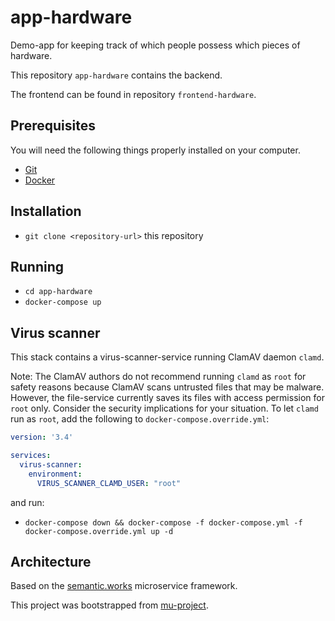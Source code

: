 # app-hardware

Demo-app for keeping track of which people possess which pieces of
hardware.

This repository `app-hardware` contains the backend.

The frontend can be found in repository `frontend-hardware`.

## Prerequisites

You will need the following things properly installed on your computer.

* [Git](https://git-scm.com/)
* [Docker](https://www.docker.com/)

## Installation

* `git clone <repository-url>` this repository

## Running

* `cd app-hardware`
* `docker-compose up`

## Virus scanner

This stack contains a virus-scanner-service running ClamAV daemon
`clamd`.

Note: The ClamAV authors do not recommend running `clamd` as `root` for
safety reasons because ClamAV scans untrusted files that may be
malware. However, the file-service currently saves its files with
access permission for `root` only. Consider the security implications
for your situation. To let `clamd` run as `root`, add the following to
`docker-compose.override.yml`:

```yaml
version: '3.4'

services:
  virus-scanner:
    environment:
      VIRUS_SCANNER_CLAMD_USER: "root"
```

and run:

* `docker-compose down && docker-compose -f docker-compose.yml -f docker-compose.override.yml up -d`

## Architecture

Based on the [semantic.works](https://semantic.works/) microservice
framework.

This project was bootstrapped from
[mu-project](https://github.com/mu-semtech/mu-project).
